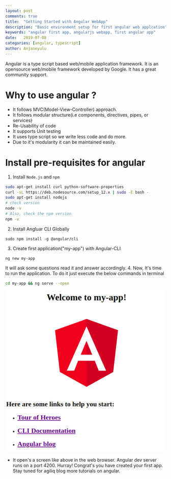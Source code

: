 ```yaml
---
layout: post
comments: true
title:  "Getting Started with Angular WebApp"
description: "Basic environment setup for first angular web applcation"
keywords: "angular first app, angularjs webapp, first angular app"
date:   2019-07-08
categories: [angular, typescript]
author: Anjaneyulu
---
```

Angular is a type script based web/mobile application framework. It is an opensource web/mobile framework developed by Google. It has a great community support.

# Why to use angular ?
 - It follows MVC(Model-View-Controller) approach.
 - It follows modular structure(i.e components, directives, pipes, or services)
 - Re-Usability of code
 - It supports Unit testing
 - It uses type script so we write less code and do more.
 - Due to it's modularity it can be maintained easily.

# Install pre-requisites for angular
 1. Install `Node.js` and `npm`
 ```sh
sudo apt-get install curl python-software-properties
curl -sL https://deb.nodesource.com/setup_12.x | sudo -E bash -
sudo apt-get install nodejs
# check version
node -v
# Also, check the npm version
npm -v 
 ```
 2. Install Angluar CLI Globally
  ```
  sudo npm install -g @angular/cli
  ```
 3. Create first application("my-app") with Angular-CLI 
  ```
  ng new my-app
  ```
  It will ask some questions read it and answer accordingly.
  4. Now, It's time to run the application. To do it just execute the below commands in terminal
  ```sh
  cd my-app && ng serve --open
  ```
  ![Angular first app](/assets/images/angular/angular-first-app.png)  
  * It open's a screen like above in the web browser. Angular dev server runs on a port 4200. Hurray! Congrat's you have created your first app.
Stay tuned for agiliq blog more tutorials on angular.

